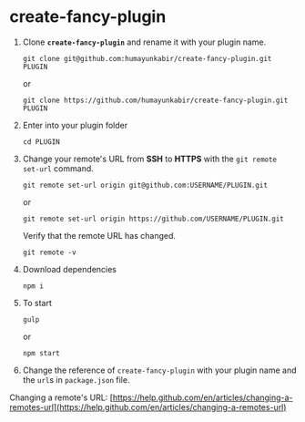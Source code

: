 # create-fancy-plugin

1. Clone **`create-fancy-plugin`** and rename it with your plugin name.
    ```
    git clone git@github.com:humayunkabir/create-fancy-plugin.git PLUGIN
    ```
    or
    ```
    git clone https://github.com/humayunkabir/create-fancy-plugin.git PLUGIN
    ```
2.  Enter into your plugin folder
    ```
    cd PLUGIN
    ```
3. Change your remote's URL from **SSH** to **HTTPS** with the `git remote set-url` command.
    ```
    git remote set-url origin git@github.com:USERNAME/PLUGIN.git
    ```
    or
    ```
    git remote set-url origin https://github.com/USERNAME/PLUGIN.git
    ```
    Verify that the remote URL has changed.
    ```
    git remote -v
    ```
4. Download dependencies 
    ```
    npm i
    ```
5. To start
    ```
    gulp
    ```
    or
    ```
    npm start
    ```
6. Change the reference of `create-fancy-plugin` with your plugin name and the `url`s in `package.json` file.

Changing a remote's URL: [https://help.github.com/en/articles/changing-a-remotes-url](https://help.github.com/en/articles/changing-a-remotes-url)
